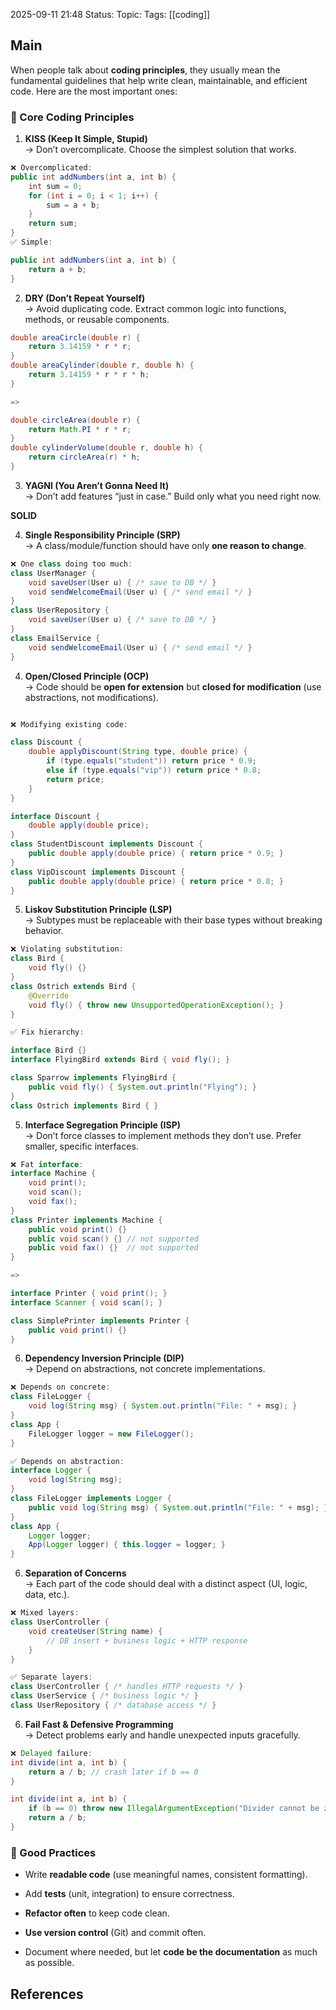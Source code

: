 2025-09-11 21:48
Status: 
Topic: 
Tags: [[coding]]
## Main

When people talk about **coding principles**, they usually mean the fundamental guidelines that help write clean, maintainable, and efficient code. Here are the most important ones:

### 🔑 Core Coding Principles

1. **KISS (Keep It Simple, Stupid)**  
    → Don’t overcomplicate. Choose the simplest solution that works.

```java
❌ Overcomplicated:
public int addNumbers(int a, int b) {
    int sum = 0;
    for (int i = 0; i < 1; i++) {
        sum = a + b;
    }
    return sum;
}
✅ Simple:

public int addNumbers(int a, int b) {
    return a + b;
}
```

2. **DRY (Don’t Repeat Yourself)**  
    → Avoid duplicating code. Extract common logic into functions, methods, or reusable components.
```java
double areaCircle(double r) {
    return 3.14159 * r * r;
}
double areaCylinder(double r, double h) {
    return 3.14159 * r * r * h;
}

=> 

double circleArea(double r) {
    return Math.PI * r * r;
}
double cylinderVolume(double r, double h) {
    return circleArea(r) * h;
}
```

3. **YAGNI (You Aren’t Gonna Need It)**  
    → Don’t add features “just in case.” Build only what you need right now.


**SOLID**

4. **Single Responsibility Principle (SRP)**  
    → A class/module/function should have only **one reason to change**.

```java
❌ One class doing too much:
class UserManager {
    void saveUser(User u) { /* save to DB */ }
    void sendWelcomeEmail(User u) { /* send email */ }
}
class UserRepository {
    void saveUser(User u) { /* save to DB */ }
}
class EmailService {
    void sendWelcomeEmail(User u) { /* send email */ }
}

```

4. **Open/Closed Principle (OCP)**  
    → Code should be **open for extension** but **closed for modification** (use abstractions, not modifications).

```java

❌ Modifying existing code:

class Discount {
    double applyDiscount(String type, double price) {
        if (type.equals("student")) return price * 0.9;
        else if (type.equals("vip")) return price * 0.8;
        return price;
    }
}

interface Discount {
    double apply(double price);
}
class StudentDiscount implements Discount {
    public double apply(double price) { return price * 0.9; }
}
class VipDiscount implements Discount {
    public double apply(double price) { return price * 0.8; }
}
```

5. **Liskov Substitution Principle (LSP)**  
    → Subtypes must be replaceable with their base types without breaking behavior.
    
```java
❌ Violating substitution:
class Bird {
    void fly() {}
}
class Ostrich extends Bird {
    @Override
    void fly() { throw new UnsupportedOperationException(); }
}

✅ Fix hierarchy:

interface Bird {}
interface FlyingBird extends Bird { void fly(); }

class Sparrow implements FlyingBird {
    public void fly() { System.out.println("Flying"); }
}
class Ostrich implements Bird { }

```

5. **Interface Segregation Principle (ISP)**  
    → Don’t force classes to implement methods they don’t use. Prefer smaller, specific interfaces.

```java
❌ Fat interface:
interface Machine {
    void print();
    void scan();
    void fax();
}
class Printer implements Machine {
    public void print() {}
    public void scan() {} // not supported
    public void fax() {}  // not supported
}

=> 

interface Printer { void print(); }
interface Scanner { void scan(); }

class SimplePrinter implements Printer {
    public void print() {}
}
```

6. **Dependency Inversion Principle (DIP)**  
    → Depend on abstractions, not concrete implementations.

```java
❌ Depends on concrete:
class FileLogger {
    void log(String msg) { System.out.println("File: " + msg); }
}
class App {
    FileLogger logger = new FileLogger();
}

✅ Depends on abstraction:
interface Logger {
    void log(String msg);
}
class FileLogger implements Logger {
    public void log(String msg) { System.out.println("File: " + msg); }
}
class App {
    Logger logger;
    App(Logger logger) { this.logger = logger; }
}
```

6. **Separation of Concerns**  
    → Each part of the code should deal with a distinct aspect (UI, logic, data, etc.).
    
```java
❌ Mixed layers:
class UserController {
    void createUser(String name) {
        // DB insert + business logic + HTTP response
    }
}

✅ Separate layers:
class UserController { /* handles HTTP requests */ }
class UserService { /* business logic */ }
class UserRepository { /* database access */ }
```

6. **Fail Fast & Defensive Programming**  
    → Detect problems early and handle unexpected inputs gracefully.

```java
❌ Delayed failure:
int divide(int a, int b) {
    return a / b; // crash later if b == 0
}

int divide(int a, int b) {
    if (b == 0) throw new IllegalArgumentException("Divider cannot be zero");
    return a / b;
}
```
### 🧹 Good Practices

- Write **readable code** (use meaningful names, consistent formatting).
    
- Add **tests** (unit, integration) to ensure correctness.
    
- **Refactor often** to keep code clean.
    
- **Use version control** (Git) and commit often.
    
- Document where needed, but let **code be the documentation** as much as possible.



## References
